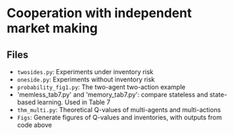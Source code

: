# Cooperation with independent market making

 ## Files

 - `twosides.py`: Experiments under inventory risk
 - `oneside.py`: Experiments without inventory risk
 - `probability_fig1.py`: The two-agent two-action example
 - 'memless_tab7.py' and 'memory_tab7.py': compare stateless and state-based learning. Used in Table 7
 - `thm_multi.py`: Theoretical Q-values of multi-agents and multi-actions
 - `Figs`: Generate figures of Q-values and inventories, with outputs from code above

